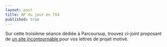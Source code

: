 ```yaml
---
layout: post
title: AP du jour en TG4
published: true
---
```

Sur cette troisième séance dédiée à Parcoursup, trouvez ci-joint proposant  de  <a href="https://www.modeles-de-cv.com/exemples-lettre-de-motivation/parcoursup/">un site incontournable </a> pour vos lettres de projet motivé.

